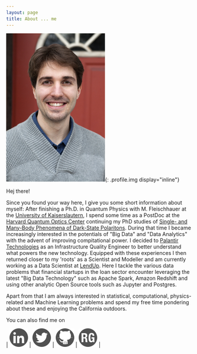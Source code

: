 ```yaml
---
layout: page
title: About ... me
---
```


![Johannes' profile](/resources/johannes.png){: .profile.img display="inline"}

Hej there!

Since you found your way here, I give you some short information about myself: After finishing a Ph.D. in Quantum Physics with M. Fleischhauer at the [University of Kaiserslautern](http://www.physik.uni-kl.de/agfleischhauer), I spend some time as a PostDoc at the [Harvard Quantum Optics Center](http://hqoc.harvard.edu/) continuing my PhD studies of [Single- and Many-Body Phenomena of Dark-State Polaritons](http://www.physik.uni-kl.de/agfleischhauer/dokuwiki/lib/exe/fetch.php?media=theses:otterbach2011_phd_thesis.pdf).
During that time I became increasingly interested in the potentials of "Big Data" and "Data Analytics" with the advent of improving compitational power. I decided to [Palantir Technologies](https://www.palantir.com) as an Infrastructure Quality Engineer to better understand what powers the new technology. Equipped with these experiences I then returned closer to my 'roots' as a Scientist and Modeller and am currently working as a Data Scientist at [LendUp](https://www.lendup.com). Here I tackle the various data problems that financial startups in the loan sector encounter leveraging the latest "Big Data Technology" such as Apache Spark, Amazon Redshift and using other analytic Open Source tools such as Jupyter and Postgres.

Apart from that I am always interested in statistical, computational, physics-related and Machine Learning problems and spend my free time pondering about these and enjoying the California outdoors.

You can also find me on

| [![LinkedIn](/resources/socialMediaIcons/LinkedIn.png)](http://www.linkedin.com/in/jotterbach) | [![Twitter](/resources/socialMediaIcons/Twitter.png)](https://twitter.com/jsotterbach) | [![GitHub](/resources/socialMediaIcons/GitHub.png)](http://github.com/jotterbach) | [![ResearchGate](/resources/socialMediaIcons/ResearchGate.png)](http://www.researchgate.net/profile/Johannes_Otterbach) |
